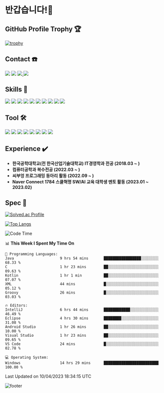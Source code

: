 # 반갑습니다!👋
## GitHub Profile Trophy 🏆
<!-- 배경화면 트로피 설정 -->
[![trophy](https://github-profile-trophy.vercel.app/?username=heebum99&theme=flat&column=7)](https://github.com/ryo-ma/github-profile-trophy)

## Contact ☎️
<a href="https://hits.seeyoufarm.com"><img src="https://hits.seeyoufarm.com/api/count/incr/badge.svg?url=https%3A%2F%2Fgithub.com%2Fheebum99&count_bg=%23000000&title_bg=%23000000&icon=github.svg&icon_color=%23FFFFFF&title=GitHub&edge_flat=false"/></a>
<a href="https://www.instagram.com/h2bum_99/"><img src="https://img.shields.io/badge/h2bum_99-E4405F?style=plastic&logo=Instagram&logoColor=FFFFFF"/></a>
<a href="https://heebum99.github.io"><img src="https://img.shields.io/badge/Tech Blog-181717?style=flat&logo=Github&logoColor=FFFFFF"/> </a>
<img src="https://img.shields.io/badge/kik995500@naver.com-EA4335?style=plastic&logo=Gmail&logoColor=FFFFFF"/> 

## Skills 📖
<img src="https://img.shields.io/badge/Java-orange?style=flat&logo=Java&logoColor=FFFFFF"/>  <img src="https://img.shields.io/badge/Spring-6DB33F?style=flat&logo=Spring&logoColor=white">  <img src="https://img.shields.io/badge/Spring Boot-6DB33F?style=flat&logo=Spring Boot&logoColor=white">  <img src="https://img.shields.io/badge/Kotlin-7F52FF?style=flat&logo=Kotlin&logoColor=white"> <img src="https://img.shields.io/badge/HTML-E34F26?style=flat&logo=HTML5&logoColor=FFFFFF"/>  <img src="https://img.shields.io/badge/C-A8B9CC?style=flat&logo=C&logoColor=FFFFFF"/>  <img src="https://img.shields.io/badge/Python-3776AB?style=flat&logo=Python&logoColor=white">  <img src="https://img.shields.io/badge/C%2b%2b-00599C?style=flat&logo=C%2b%2b&logoColor=FFFFFF"/>  <img src="https://img.shields.io/badge/React-61DAFB?style=flat&logo=React&logoColor=FFFFFF"/>  <img src="https://img.shields.io/badge/JavaScript-F7DF1E?style=flat&logo=JavaScript&logoColor=FFFFFF"/>  

## Tool 🛠️
<img src="https://img.shields.io/badge/Android Studio-3DDC84?style=flat&logo=Android Studio&logoColor=FFFFFF"/>  <img src="https://img.shields.io/badge/Eclipse-2C2255?style=flat&logo=Eclipse IDE&logoColor=FFFFFF"/>  <img src="https://img.shields.io/badge/IntelliJ-000000?style=flat&logo=IntelliJ IDEA&logoColor=FFFFFF"/> <img src="https://img.shields.io/badge/Visual Studio-5C2D91?style=flat&logo=Visual Studio&logoColor=FFFFFF"/> <img src="https://img.shields.io/badge/MySQL-4479A1?style=flat&logo=MySQL&logoColor=FFFFFF"/> <img src="https://img.shields.io/badge/Visual Studio Code-007ACC?style=flat&logo=Visual Studio Code&logoColor=FFFFFF"/>  <img src="https://img.shields.io/badge/Sourcetree-0052CC?style=flat&logo=Sourcetree&logoColor=FFFFFF"/> <img src="https://img.shields.io/badge/GitKraken-179287?style=flat&logo=GitKraken&logoColor=FFFFFF"/> 

## Experience :heavy_check_mark:
* **한국공학대학교(전 한국산업기술대학교) IT경영학과 전공 (2018.03 ~ )**
* **컴퓨터공학과 복수전공 (2022.03 ~ )**
* **씨부엉 프로그래밍 동아리 활동 (2022.09 ~ )**
* **Naver Connect 1784 스쿨혁명 SW/AI 교육 대학생 멘토 활동 (2023.01 ~ 2023.02)**

## Spec 💪
[![Solved.ac Profile](http://mazassumnida.wtf/api/v2/generate_badge?boj=heebum9955)](https://solved.ac/heebum9955/)

[![Top Langs](https://github-readme-stats.vercel.app/api/top-langs/?username=heebum99&layout=compact)](https://github.com/heebum99/github-readme-stats)

<!--START_SECTION:waka-->
![Code Time](http://img.shields.io/badge/Code%20Time-71%20hrs%2026%20mins-blue)

📊 **This Week I Spent My Time On** 

```text
💬 Programming Languages: 
Java                     9 hrs 54 mins       █████████████████░░░░░░░░   68.33 % 
C                        1 hr 23 mins        ██░░░░░░░░░░░░░░░░░░░░░░░   09.63 % 
Kotlin                   1 hr 1 min          ██░░░░░░░░░░░░░░░░░░░░░░░   07.07 % 
XML                      44 mins             █░░░░░░░░░░░░░░░░░░░░░░░░   05.12 % 
Groovy                   26 mins             █░░░░░░░░░░░░░░░░░░░░░░░░   03.03 % 

🔥 Editors: 
IntelliJ                 6 hrs 44 mins       ████████████░░░░░░░░░░░░░   46.49 % 
Eclipse                  4 hrs 30 mins       ████████░░░░░░░░░░░░░░░░░   31.08 % 
Android Studio           1 hr 26 mins        ██░░░░░░░░░░░░░░░░░░░░░░░   10.00 % 
Visual Studio            1 hr 23 mins        ██░░░░░░░░░░░░░░░░░░░░░░░   09.65 % 
VS Code                  24 mins             █░░░░░░░░░░░░░░░░░░░░░░░░   02.78 % 

💻 Operating System: 
Windows                  14 hrs 29 mins      █████████████████████████   100.00 % 
```


 Last Updated on 10/04/2023 18:34:15 UTC
<!--END_SECTION:waka-->

![footer](https://capsule-render.vercel.app/api?section=footer&type=waving&color=auto)
